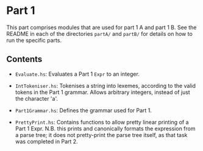 # Part 1

This part comprises modules that are used for part 1 A and part 1 B. See the
README in each of the directories `partA/` and `partB/` for details on how to
run the specific parts.

## Contents

* `Evaluate.hs`: Evaluates a Part 1 `Expr` to an integer.

* `IntTokeniser.hs`: Tokenises a string into lexemes, according to the valid
  tokens in the Part 1 grammar. Allows arbitrary integers, instead of just the
  character 'a'.

* `Part1Grammar.hs`: Defines the grammar used for Part 1.

* `PrettyPrint.hs`: Contains functions to allow pretty linear printing of a
  Part 1 Expr. N.B. this prints and canonically formats the expression from a
  parse tree; it does not pretty-print the parse tree itself, as that task was
  completed in Part 2.
